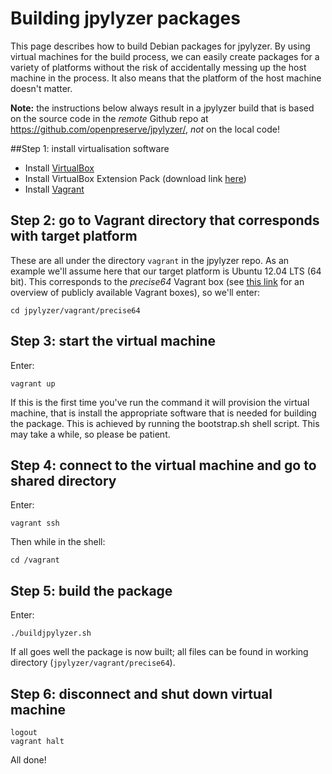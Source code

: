 # Building jpylyzer packages

This page describes how to build Debian packages for jpylyzer. By using virtual machines for the build process, we can easily create packages for a variety of platforms without the risk of accidentally messing up the host machine in the process. It also means that the platform of the host machine doesn't matter.

**Note:** the instructions below always result in a jpylyzer build that is based on the source code in the *remote* Github repo at <https://github.com/openpreserve/jpylyzer/>, *not* on the local code!

##Step 1: install virtualisation software

* Install [VirtualBox](https://www.virtualbox.org/)
* Install VirtualBox Extension Pack (download link [here](https://www.virtualbox.org/))
* Install [Vagrant](https://www.vagrantup.com/)

## Step 2: go to Vagrant directory that corresponds with target platform

These are all under the directory `vagrant` in the jpylyzer repo. As an example we'll assume here that our target platform is Ubuntu 12.04 LTS (64 bit). This corresponds to the *precise64* Vagrant box (see [this link](https://vagrantcloud.com/discover/popular) for an overview of publicly available Vagrant boxes), so we'll enter:

    cd jpylyzer/vagrant/precise64

<!--

## Step 3: check if vagrant box already exists

Enter following command:

    vagrant box list

and look for the line:

    precise64 (virtualbox)

amongst the listed boxes. (On a linux box `vagrant box list | grep precise64` can be used to thin the output if necessary.) If the box is included in the output, go to step 5. If not, first go to step 4.

## Step 4: initialise vagrant box

Enter:

    vagrant box add precise64 http://files.vagrantup.com/precise64.box

This may take a couple of minutes to complete.

-->

## Step 3: start the virtual machine

Enter:

    vagrant up

If this is the first time you've run the command it will provision the virtual machine, that is install the appropriate software that is needed for building the package. This is achieved by running the bootstrap.sh shell script. This may take a while, so please be patient.
 

## Step 4: connect to the virtual machine and go to shared directory

Enter:

    vagrant ssh

Then while in the shell:

    cd /vagrant

## Step 5: build the package

Enter:

    ./buildjpylyzer.sh

If all goes well the package is now built; all files can be found in working directory (`jpylyzer/vagrant/precise64`).

## Step 6: disconnect and shut down virtual machine

    logout
    vagrant halt

All done!

